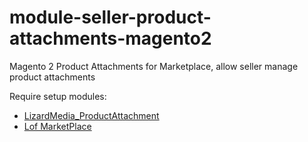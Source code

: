 # module-seller-product-attachments-magento2
Magento 2 Product Attachments for Marketplace, allow seller manage product attachments

Require setup modules:
- [LizardMedia_ProductAttachment](https://github.com/lizardmedia/product-attachments-magento2)
- [Lof MarketPlace](https://landofcoder.com/magento-2-marketplace-extension.html)
